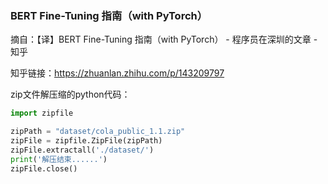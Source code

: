 ### BERT Fine-Tuning 指南（with PyTorch）

摘自：【译】BERT Fine-Tuning 指南（with PyTorch） - 程序员在深圳的文章 - 知乎

知乎链接：https://zhuanlan.zhihu.com/p/143209797

zip文件解压缩的python代码：
```python
import zipfile

zipPath = "dataset/cola_public_1.1.zip"
zipFile = zipfile.ZipFile(zipPath)
zipFile.extractall('./dataset/')
print('解压结束......')
zipFile.close()
```
